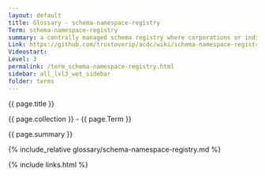 ```yaml
---
layout: default
title: Glossary - schema-namespace-registry
Term: schema-namespace-registry
summary: a centrally managed schema registry where corporations or individuals reserve schemas within a specific namespace in order to have an interoperable schema that is labeled with a corporation-specific or individual-specific namespace
Link: https://github.com/trustoverip/acdc/wiki/schema-namespace-registry
Videostart: 
Level: 3
permalink: /term_schema-namespace-registry.html
sidebar: all_lvl3_wot_sidebar
folder: terms
---
```


{{ page.title }}

{{ page.collection }} - {{ page.Term }}

   {{ page.summary }}

{% include_relative glossary/schema-namespace-registry.md %}

 {% include links.html %} 

